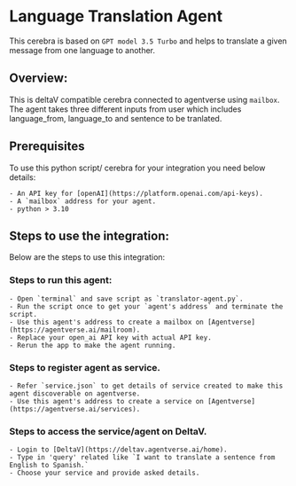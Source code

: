 # Language Translation Agent

This cerebra is based on `GPT model 3.5 Turbo` and helps to translate a given message from one language to another.

## Overview:

This is deltaV compatible cerebra connected to agentverse using `mailbox`. The agent takes three different inputs from user which includes language_from, language_to and sentence to be tranlated.

## Prerequisites

To use this python script/ cerebra for your integration you need below details:

    - An API key for [openAI](https://platform.openai.com/api-keys).
    - A `mailbox` address for your agent.
    - python > 3.10

## Steps to use the integration:

Below are the steps to use this integration:

### Steps to run this agent:

    - Open `terminal` and save script as `translator-agent.py`.
    - Run the script once to get your `agent's address` and terminate the script.
    - Use this agent's address to create a mailbox on [Agentverse](https://agentverse.ai/mailroom).
    - Replace your open_ai API key with actual API key.
    - Rerun the app to make the agent running.

### Steps to register agent as service.

    - Refer `service.json` to get details of service created to make this agent discoverable on agentverse.
    - Use this agent's address to create a service on [Agentverse](https://agentverse.ai/services).

### Steps to access the service/agent on DeltaV.

    - Login to [DeltaV](https://deltav.agentverse.ai/home).
    - Type in 'query' related like `I want to translate a sentence from English to Spanish.`
    - Choose your service and provide asked details.

